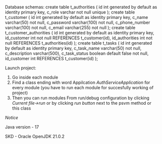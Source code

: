 Database schemas: 
create table t_authorities (
  id int generated by default as identity primary key,
  c_role varchar not null unique
);
create table t_customer (
  id int generated by default as identity primary key,
  c_name varchar(50) not null, 
  c_password varchar(100) not null,
  c_phone_number varchar(100) not null,
  c_email varchar(255) not null
);
create table t_customer_authorities (
  id int generated by default as identity primary key,
  id_customer int not null REFERENCES t_customer(id),
  id_authorities int not null REFERENCES t_authorities(id)
);
create table t_tasks (
  id int generated by default as identity primary key,
  c_task_name varchar(50) not null, 
  c_description varchar(500),
  c_task_status boolean default false not null,
  id_customer int REFERENCES t_customer(id)
);


Launch project: 
1. Go inside each module
2. Find a class ending with word Appilcation *AuthServiceApplication* for every module (you have to run each module for succesfully working of project)
3. Then you can run modules From run/debug configuration by clicking *Current file->run* or by clicking *run button* next to the psvm method or this class


*Notice* 

Java version - 17

SKD - Oracle OpenJDK 21.0.2

